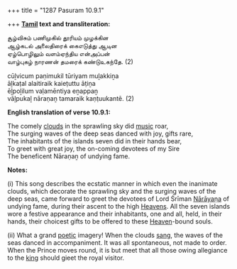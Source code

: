 +++
title = "1287 Pasuram 10.9.1"

+++
**[Tamil](/definition/tamil#history "show Tamil definitions") text and transliteration:**

சூழ்விசும் பணிமுகில் தூரியம் முழக்கின  
ஆழ்கடல் அலைதிரைக் கைஎடுத்து ஆடின  
ஏழ்பொழிலும் வளம்ஏந்திய என்அப்பன்  
வாழ்புகழ் நாரணன் தமரைக் கண்டுஉகந்தே. (2)

cūḻvicum paṇimukil tūriyam muḻakkiṉa  
āḻkaṭal alaitiraik kaieṭuttu āṭiṉa  
ēḻpoḻilum vaḷamēntiya eṉappaṉ  
vāḻpukaḻ nāraṇaṉ tamaraik kaṇṭuukantē. (2)

**English translation of verse 10.9.1:**

The comely [clouds](/definition/cloud#history "show clouds definitions") in the sprawling sky did [music](/definition/music#history "show music definitions") roar,  
The surging waves of the deep seas danced with joy, gifts rare,  
The inhabitants of the islands seven did in their hands bear,  
To greet with great joy, the on-coming devotees of my Sire  
The beneficent Nāraṇaṉ of undying fame.

**Notes:**

\(i\) This song describes the ecstatic manner in which even the inanimate clouds, which decorate the sprawling sky and the surging waves of the deep seas, came forward to greet the devotees of Lord Śrīman [Nārāyaṇa](/definition/narayana#vaishnavism "show Nārāyaṇa definitions") of undying fame, during their ascent to the high [Heavens](/definition/heaven#history "show Heavens definitions"). All the seven islands wore a festive appearance and their inhabitants, one and all, held, in their hands, their choicest gifts to be offered to these [Heaven](/definition/heaven#history "show Heaven definitions")-bound souls.

\(ii\) What a grand [poetic](/definition/poetry#history "show poetic definitions") imagery! When the clouds [sang](/definition/sang#history "show sang definitions"), the waves of the seas danced in accompaniment. It was all spontaneous, not made to order. When the Prince moves round, it is but meet that all those owing allegiance to the [king](/definition/king#history "show king definitions") should gieet the royal visitor.


